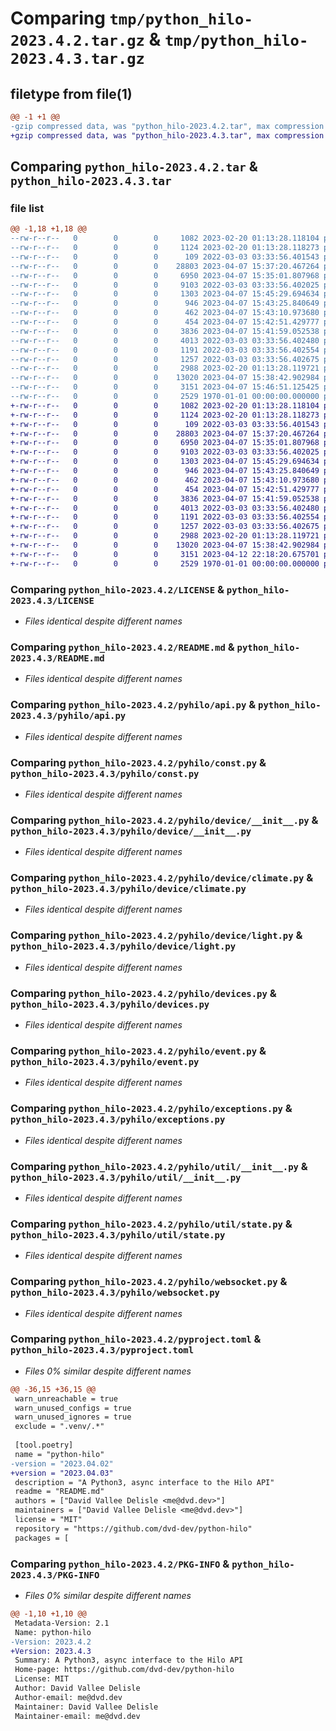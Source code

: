 # Comparing `tmp/python_hilo-2023.4.2.tar.gz` & `tmp/python_hilo-2023.4.3.tar.gz`

## filetype from file(1)

```diff
@@ -1 +1 @@
-gzip compressed data, was "python_hilo-2023.4.2.tar", max compression
+gzip compressed data, was "python_hilo-2023.4.3.tar", max compression
```

## Comparing `python_hilo-2023.4.2.tar` & `python_hilo-2023.4.3.tar`

### file list

```diff
@@ -1,18 +1,18 @@
--rw-r--r--   0        0        0     1082 2023-02-20 01:13:28.118104 python_hilo-2023.4.2/LICENSE
--rw-r--r--   0        0        0     1124 2023-02-20 01:13:28.118273 python_hilo-2023.4.2/README.md
--rw-r--r--   0        0        0      109 2022-03-03 03:33:56.401543 python_hilo-2023.4.2/pyhilo/__init__.py
--rw-r--r--   0        0        0    28803 2023-04-07 15:37:20.467264 python_hilo-2023.4.2/pyhilo/api.py
--rw-r--r--   0        0        0     6950 2023-04-07 15:35:01.807968 python_hilo-2023.4.2/pyhilo/const.py
--rw-r--r--   0        0        0     9103 2022-03-03 03:33:56.402025 python_hilo-2023.4.2/pyhilo/device/__init__.py
--rw-r--r--   0        0        0     1303 2023-04-07 15:45:29.694634 python_hilo-2023.4.2/pyhilo/device/climate.py
--rw-r--r--   0        0        0      946 2023-04-07 15:43:25.840649 python_hilo-2023.4.2/pyhilo/device/light.py
--rw-r--r--   0        0        0      462 2023-04-07 15:43:10.973680 python_hilo-2023.4.2/pyhilo/device/sensor.py
--rw-r--r--   0        0        0      454 2023-04-07 15:42:51.429777 python_hilo-2023.4.2/pyhilo/device/switch.py
--rw-r--r--   0        0        0     3836 2023-04-07 15:41:59.052538 python_hilo-2023.4.2/pyhilo/devices.py
--rw-r--r--   0        0        0     4013 2022-03-03 03:33:56.402480 python_hilo-2023.4.2/pyhilo/event.py
--rw-r--r--   0        0        0     1191 2022-03-03 03:33:56.402554 python_hilo-2023.4.2/pyhilo/exceptions.py
--rw-r--r--   0        0        0     1257 2022-03-03 03:33:56.402675 python_hilo-2023.4.2/pyhilo/util/__init__.py
--rw-r--r--   0        0        0     2988 2023-02-20 01:13:28.119721 python_hilo-2023.4.2/pyhilo/util/state.py
--rw-r--r--   0        0        0    13020 2023-04-07 15:38:42.902984 python_hilo-2023.4.2/pyhilo/websocket.py
--rw-r--r--   0        0        0     3151 2023-04-07 15:46:51.125425 python_hilo-2023.4.2/pyproject.toml
--rw-r--r--   0        0        0     2529 1970-01-01 00:00:00.000000 python_hilo-2023.4.2/PKG-INFO
+-rw-r--r--   0        0        0     1082 2023-02-20 01:13:28.118104 python_hilo-2023.4.3/LICENSE
+-rw-r--r--   0        0        0     1124 2023-02-20 01:13:28.118273 python_hilo-2023.4.3/README.md
+-rw-r--r--   0        0        0      109 2022-03-03 03:33:56.401543 python_hilo-2023.4.3/pyhilo/__init__.py
+-rw-r--r--   0        0        0    28803 2023-04-07 15:37:20.467264 python_hilo-2023.4.3/pyhilo/api.py
+-rw-r--r--   0        0        0     6950 2023-04-07 15:35:01.807968 python_hilo-2023.4.3/pyhilo/const.py
+-rw-r--r--   0        0        0     9103 2022-03-03 03:33:56.402025 python_hilo-2023.4.3/pyhilo/device/__init__.py
+-rw-r--r--   0        0        0     1303 2023-04-07 15:45:29.694634 python_hilo-2023.4.3/pyhilo/device/climate.py
+-rw-r--r--   0        0        0      946 2023-04-07 15:43:25.840649 python_hilo-2023.4.3/pyhilo/device/light.py
+-rw-r--r--   0        0        0      462 2023-04-07 15:43:10.973680 python_hilo-2023.4.3/pyhilo/device/sensor.py
+-rw-r--r--   0        0        0      454 2023-04-07 15:42:51.429777 python_hilo-2023.4.3/pyhilo/device/switch.py
+-rw-r--r--   0        0        0     3836 2023-04-07 15:41:59.052538 python_hilo-2023.4.3/pyhilo/devices.py
+-rw-r--r--   0        0        0     4013 2022-03-03 03:33:56.402480 python_hilo-2023.4.3/pyhilo/event.py
+-rw-r--r--   0        0        0     1191 2022-03-03 03:33:56.402554 python_hilo-2023.4.3/pyhilo/exceptions.py
+-rw-r--r--   0        0        0     1257 2022-03-03 03:33:56.402675 python_hilo-2023.4.3/pyhilo/util/__init__.py
+-rw-r--r--   0        0        0     2988 2023-02-20 01:13:28.119721 python_hilo-2023.4.3/pyhilo/util/state.py
+-rw-r--r--   0        0        0    13020 2023-04-07 15:38:42.902984 python_hilo-2023.4.3/pyhilo/websocket.py
+-rw-r--r--   0        0        0     3151 2023-04-12 22:18:20.675701 python_hilo-2023.4.3/pyproject.toml
+-rw-r--r--   0        0        0     2529 1970-01-01 00:00:00.000000 python_hilo-2023.4.3/PKG-INFO
```

### Comparing `python_hilo-2023.4.2/LICENSE` & `python_hilo-2023.4.3/LICENSE`

 * *Files identical despite different names*

### Comparing `python_hilo-2023.4.2/README.md` & `python_hilo-2023.4.3/README.md`

 * *Files identical despite different names*

### Comparing `python_hilo-2023.4.2/pyhilo/api.py` & `python_hilo-2023.4.3/pyhilo/api.py`

 * *Files identical despite different names*

### Comparing `python_hilo-2023.4.2/pyhilo/const.py` & `python_hilo-2023.4.3/pyhilo/const.py`

 * *Files identical despite different names*

### Comparing `python_hilo-2023.4.2/pyhilo/device/__init__.py` & `python_hilo-2023.4.3/pyhilo/device/__init__.py`

 * *Files identical despite different names*

### Comparing `python_hilo-2023.4.2/pyhilo/device/climate.py` & `python_hilo-2023.4.3/pyhilo/device/climate.py`

 * *Files identical despite different names*

### Comparing `python_hilo-2023.4.2/pyhilo/device/light.py` & `python_hilo-2023.4.3/pyhilo/device/light.py`

 * *Files identical despite different names*

### Comparing `python_hilo-2023.4.2/pyhilo/devices.py` & `python_hilo-2023.4.3/pyhilo/devices.py`

 * *Files identical despite different names*

### Comparing `python_hilo-2023.4.2/pyhilo/event.py` & `python_hilo-2023.4.3/pyhilo/event.py`

 * *Files identical despite different names*

### Comparing `python_hilo-2023.4.2/pyhilo/exceptions.py` & `python_hilo-2023.4.3/pyhilo/exceptions.py`

 * *Files identical despite different names*

### Comparing `python_hilo-2023.4.2/pyhilo/util/__init__.py` & `python_hilo-2023.4.3/pyhilo/util/__init__.py`

 * *Files identical despite different names*

### Comparing `python_hilo-2023.4.2/pyhilo/util/state.py` & `python_hilo-2023.4.3/pyhilo/util/state.py`

 * *Files identical despite different names*

### Comparing `python_hilo-2023.4.2/pyhilo/websocket.py` & `python_hilo-2023.4.3/pyhilo/websocket.py`

 * *Files identical despite different names*

### Comparing `python_hilo-2023.4.2/pyproject.toml` & `python_hilo-2023.4.3/pyproject.toml`

 * *Files 0% similar despite different names*

```diff
@@ -36,15 +36,15 @@
 warn_unreachable = true
 warn_unused_configs = true
 warn_unused_ignores = true
 exclude = ".venv/.*"
 
 [tool.poetry]
 name = "python-hilo"
-version = "2023.04.02"
+version = "2023.04.03"
 description = "A Python3, async interface to the Hilo API"
 readme = "README.md"
 authors = ["David Vallee Delisle <me@dvd.dev>"]
 maintainers = ["David Vallee Delisle <me@dvd.dev>"]
 license = "MIT"
 repository = "https://github.com/dvd-dev/python-hilo"
 packages = [
```

### Comparing `python_hilo-2023.4.2/PKG-INFO` & `python_hilo-2023.4.3/PKG-INFO`

 * *Files 0% similar despite different names*

```diff
@@ -1,10 +1,10 @@
 Metadata-Version: 2.1
 Name: python-hilo
-Version: 2023.4.2
+Version: 2023.4.3
 Summary: A Python3, async interface to the Hilo API
 Home-page: https://github.com/dvd-dev/python-hilo
 License: MIT
 Author: David Vallee Delisle
 Author-email: me@dvd.dev
 Maintainer: David Vallee Delisle
 Maintainer-email: me@dvd.dev
```

